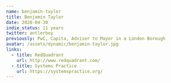```yaml
---
name: benjamin-taylor
title: Benjamin Taylor
date: 2020-04-30
indie_status: 11 years
twitter: antlerboy
previously: PwC, Capita, Adviser to Mayor in a London Borough
avatar: /assets/dynamic/benjamin-taylor.jpg
links:
  - title: RedQuadrant
    url: http://www.redquadrant.com/
  - title: Systems Practice
    url: https://systemspractice.org/
---
```

